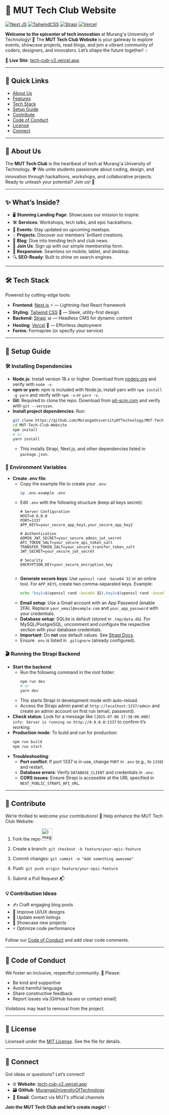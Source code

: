 # 🌌 MUT Tech Club Website

[![Next JS](https://img.shields.io/badge/Next-black?style=flat&logo=next.js&logoColor=white)](https://nextjs.org/) [![TailwindCSS](https://img.shields.io/badge/tailwindcss-%2338B2AC.svg?style=flat&logo=tailwind-css&logoColor=white)](https://tailwindcss.com/) [![Strapi](https://img.shields.io/badge/Strapi-2E7EB8?style=flat&logo=strapi&logoColor=white)](https://strapi.io/) [![Vercel](https://img.shields.io/badge/Vercel-000000?style=flat&logo=vercel&logoColor=white)](https://vercel.com/)

**Welcome to the epicenter of tech innovation** at Murang'a University of Technology! 🚀 The **MUT Tech Club Website** is your gateway to explore events, showcase projects, read blogs, and join a vibrant community of coders, designers, and innovators. Let’s shape the future together! 💡

🔗 **Live Site**: [tech-cub-v2.vercel.app](https://tech-cub-v2.vercel.app)

---

## 📌 Quick Links
- [About Us](#about-us)
- [Features](#features)
- [Tech Stack](#tech-stack)
- [Setup Guide](#setup-guide)
- [Contribute](#contribute)
- [Code of Conduct](#code-of-conduct)
- [License](#license)
- [Connect](#connect)

---

## 🌟 About Us
The **MUT Tech Club** is the heartbeat of tech at Murang'a University of Technology. 🌍 We unite students passionate about coding, design, and innovation through hackathons, workshops, and collaborative projects. Ready to unleash your potential? Join us! 🎉

---

## ✨ What’s Inside?
- 🖥️ **Stunning Landing Page**: Showcases our mission to inspire.
- 🛠️ **Services**: Workshops, tech talks, and epic hackathons.
- 📅 **Events**: Stay updated on upcoming meetups.
- 💡 **Projects**: Discover our members’ brilliant creations.
- 📝 **Blog**: Dive into trending tech and club news.
- 📩 **Join Us**: Sign up with our simple membership form.
- 📱 **Responsive**: Seamless on mobile, tablet, and desktop.
- 🔍 **SEO-Ready**: Built to shine on search engines.

---

## 🛠️ Tech Stack
Powered by cutting-edge tools:
- **Frontend**: [Next.js](https://nextjs.org/) ⚡ — Lightning-fast React framework
- **Styling**: [Tailwind CSS](https://tailwindcss.com/) 🎨 — Sleek, utility-first design
- **Backend**: [Strapi](https://strapi.io/) 📊 — Headless CMS for dynamic content
- **Hosting**: [Vercel](https://vercel.com/) 🚀 — Effortless deployment
- **Forms**: Formspree (or specify your service)

---

## 🚀 Setup Guide

### 🛠️ Installing Dependencies
- **Node.js**: Install version 18.x or higher. Download from [nodejs.org](https://nodejs.org) and verify with `node -v`.
- **npm or yarn**: npm is included with Node.js; install yarn with `npm install -g yarn` and verify with `npm -v` or `yarn -v`.
- **Git**: Required to clone the repo. Download from [git-scm.com](https://git-scm.com) and verify with `git --version`.
- **Install project dependencies**: Run:
  ```bash
  git clone https://github.com/MurangaUniversityOfTechnology/MUT-Tech-Club-Website.git
  cd MUT-Tech-Club-Website
  npm install
  # or
  yarn install
  ```
  - This installs Strapi, Next.js, and other dependencies listed in `package.json`.

### 🔧 Environment Variables
- **Create .env file**:
  - Copy the example file to create your `.env`:
    ```bash
    cp .env.example .env
    ```
  - Edit `.env` with the following structure (keep all keys secret):
    ```
    # Server Configuration
    HOST=0.0.0.0
    PORT=1337
    APP_KEYS=your_secure_app_key1,your_secure_app_key2

    # Authentication
    ADMIN_JWT_SECRET=your_secure_admin_jwt_secret
    API_TOKEN_SALT=your_secure_api_token_salt
    TRANSFER_TOKEN_SALT=your_secure_transfer_token_salt
    JWT_SECRET=your_secure_jwt_secret

    # Security
    ENCRYPTION_KEY=your_secure_encryption_key


    ```
  - **Generate secure keys**: Use `openssl rand -base64 32` or an online tool. For `APP_KEYS`, create two comma-separated keys. Example:
    ```bash
    echo "key1=$(openssl rand -base64 32),key2=$(openssl rand -base64 32)"
    ```
  - **Email setup**: Use a Gmail account with an App Password (enable 2FA). Replace `your_email@example.com` and `your_app_password` with your credentials.
  - **Database setup**: SQLite is default (stored in `.tmp/data.db`). For MySQL/PostgreSQL, uncomment and configure the respective section with your database credentials.
  - **Important**: Do **not** use default values. See [Strapi Docs](https://docs.strapi.io/developer-docs/latest/setup-deployment-guides/configurations.html).
  - Ensure `.env` is listed in `.gitignore` (already configured).

### 🎬 Running the Strapi Backend
- **Start the backend**:
  - Run the following command in the root folder:
    ```bash
    npm run dev
    # or
    yarn dev
    ```
  - This starts Strapi in development mode with auto-reload.
  - Access the Strapi admin panel at `http://localhost:1337/admin` and create an admin account on first run (email, password).
- **Check status**: Look for a message like `[2025-07-08 17:38:00.000] info: Server is running on http://0.0.0.0:1337` to confirm it’s working.
- **Production mode**: To build and run for production:
  ```bash
  npm run build
  npm run start
  ```
- **Troubleshooting**:
  - **Port conflict**: If port 1337 is in use, change `PORT` in `.env` (e.g., to `1338`) and restart.
  - **Database errors**: Verify `DATABASE_CLIENT` and credentials in `.env`.
  - **CORS issues**: Ensure Strapi is accessible at the URL specified in `NEXT_PUBLIC_STRAPI_API_URL`.

---

## 🤝 Contribute
We’re thrilled to welcome your contributions! 💖 Help enhance the MUT Tech Club Website:
1.  Fork the repo <img width="34" height="39" alt="image" src="https://github.com/user-attachments/assets/7738efec-3073-48ca-be6f-8eafdd2fc15e" />


2. Create a branch: `git checkout -b feature/your-epic-feature`
3. Commit changes: `git commit -m "Add something awesome"`
4. Push: `git push origin feature/your-epic-feature`
5. Submit a Pull Request 📬

### 💡 Contribution Ideas
- ✍️ Craft engaging blog posts
- 🎨 Improve UI/UX designs
- 📅 Update event listings
- 🚀 Showcase new projects
- ⚡ Optimize code performance

Follow our [Code of Conduct](#code-of-conduct) and add clear code comments.

---

## 📜 Code of Conduct
We foster an inclusive, respectful community. 🌈 Please:
- Be kind and supportive
- Avoid harmful language
- Share constructive feedback
- Report issues via [GitHub Issues or contact email]

Violations may lead to removal from the project.

---

## 📄 License
Licensed under the [MIT License](LICENSE.MIT). See the file for details.

---

## 📩 Connect
Got ideas or questions? Let’s connect!
- 🌐 **Website**: [tech-cub-v2.vercel.app](https://tech-cub-v2.vercel.app)
- 🗃️ **GitHub**: [MurangaUniversityOfTechnology](https://github.com/MurangaUniversityOfTechnology)
- 📧 **Email**: Contact via MUT’s official channels

**Join the MUT Tech Club and let’s create magic!** ✨
